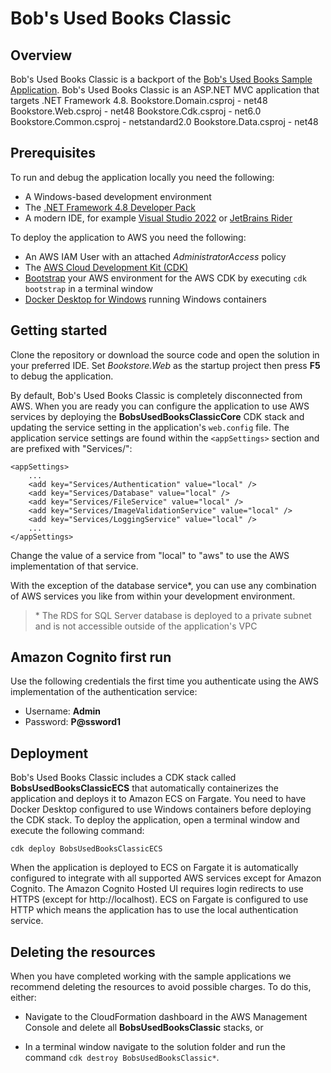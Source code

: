 # Bob's Used Books Classic

## Overview
Bob's Used Books Classic is a backport of the [Bob's Used Books Sample Application](https://github.com/aws-samples/bobs-used-bookstore-sample). Bob's Used Books Classic is an ASP.NET MVC application that targets .NET Framework 4.8.
Bookstore.Domain.csproj - net48
Bookstore.Web.csproj - net48
Bookstore.Cdk.csproj - net6.0
Bookstore.Common.csproj - netstandard2.0
Bookstore.Data.csproj - net48

## Prerequisites
To run and debug the application locally you need the following:
* A Windows-based development environment
* The [.NET Framework 4.8 Developer Pack](https://dotnet.microsoft.com/en-us/download/dotnet-framework/thank-you/net48-developer-pack-offline-installer)
* A modern IDE, for example [Visual Studio 2022](https://visualstudio.microsoft.com/vs/) or [JetBrains Rider](https://www.jetbrains.com/rider/)

To deploy the application to AWS you need the following:
* An AWS IAM User with an attached _AdministratorAccess_ policy
* The [AWS Cloud Development Kit (CDK)](https://docs.aws.amazon.com/cdk/v2/guide/getting_started.html)
* [Bootstrap](https://docs.aws.amazon.com/cdk/v2/guide/bootstrapping.html) your AWS environment for the AWS CDK by executing `cdk bootstrap` in a terminal window
* [Docker Desktop for Windows](https://docs.docker.com/desktop/install/windows-install/) running Windows containers

## Getting started
Clone the repository or download the source code and open the solution in your preferred IDE. Set _Bookstore.Web_ as the startup project then press **F5** to debug the application.

By default, Bob's Used Books Classic is completely disconnected from AWS. When you are ready you can configure the application to use AWS services by deploying the **BobsUsedBooksClassicCore** CDK stack and updating the service setting in the application's `web.config` file. The application service settings are found within the `<appSettings>` section and are prefixed with "Services/":

```
<appSettings>
    ...
    <add key="Services/Authentication" value="local" />
    <add key="Services/Database" value="local" />
    <add key="Services/FileService" value="local" />
    <add key="Services/ImageValidationService" value="local" />
    <add key="Services/LoggingService" value="local" />
    ...
</appSettings>
```
Change the value of a service from "local" to "aws" to use the AWS implementation of that service.

With the exception of the database service*, you can use any combination of AWS services you like from within your development environment.

> \* The RDS for SQL Server database is deployed to a private subnet and is not accessible outside of the application's VPC

## Amazon Cognito first run
Use the following credentials the first time you authenticate using the AWS implementation of the authentication service:

* Username: **Admin**
* Password: **P@ssword1**

## Deployment
Bob's Used Books Classic includes a CDK stack called **BobsUsedBooksClassicECS** that automatically containerizes the application and deploys it to Amazon ECS on Fargate. You need to have Docker Desktop configured to use Windows containers before deploying the CDK stack. To deploy the application, open a terminal window and execute the following command:
```
cdk deploy BobsUsedBooksClassicECS
```
When the application is deployed to ECS on Fargate it is automatically configured to integrate with all supported AWS services except for Amazon Cognito. The Amazon Cognito Hosted UI requires login redirects to use HTTPS (except for http://localhost). ECS on Fargate is configured to use HTTP which means the application has to use the local authentication service.

## Deleting the resources

When you have completed working with the sample applications we recommend deleting the resources to avoid possible charges. To do this, either:

* Navigate to the CloudFormation dashboard in the AWS Management Console and delete all **BobsUsedBooksClassic** stacks, or

* In a terminal window navigate to the solution folder and run the command `cdk destroy BobsUsedBooksClassic*`. 
